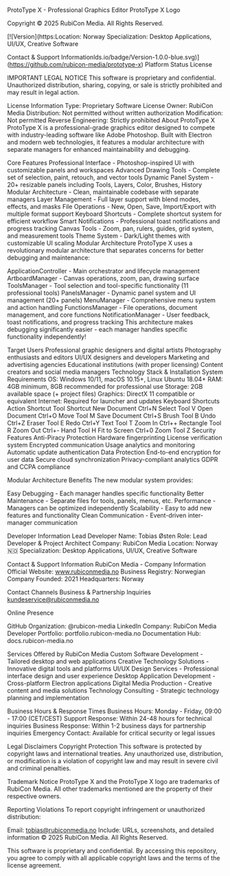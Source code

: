 ProtoType X - Professional Graphics Editor
ProtoType X Logo

Copyright © 2025 RubiCon Media. All Rights Reserved.

[![Version](https:Location: Norway Specialization: Desktop Applications, UI/UX, Creative Software

Contact & Support Informationlds.io/badge/Version-1.0.0-blue.svg)](https://github.com/rubicon-media/prototype-x)
Platform Status License

IMPORTANT LEGAL NOTICE
This software is proprietary and confidential. Unauthorized distribution, sharing, copying, or sale is strictly prohibited and may result in legal action.

License Information
Type: Proprietary Software License
Owner: RubiCon Media
Distribution: Not permitted without written authorization
Modification: Not permitted
Reverse Engineering: Strictly prohibited
About ProtoType X
ProtoType X is a professional-grade graphics editor designed to compete with industry-leading software like Adobe Photoshop. Built with Electron and modern web technologies, it features a modular architecture with separate managers for enhanced maintainability and debugging.

Core Features
Professional Interface - Photoshop-inspired UI with customizable panels and workspaces
Advanced Drawing Tools - Complete set of selection, paint, retouch, and vector tools
Dynamic Panel System - 20+ resizable panels including Tools, Layers, Color, Brushes, History
Modular Architecture - Clean, maintainable codebase with separate managers
Layer Management - Full layer support with blend modes, effects, and masks
File Operations - New, Open, Save, Import/Export with multiple format support
Keyboard Shortcuts - Complete shortcut system for efficient workflow
Smart Notifications - Professional toast notifications and progress tracking
Canvas Tools - Zoom, pan, rulers, guides, grid system, and measurement tools
Theme System - Dark/Light themes with customizable UI scaling
Modular Architecture
ProtoType X uses a revolutionary modular architecture that separates concerns for better debugging and maintenance:

ApplicationController - Main orchestrator and lifecycle management
ArtboardManager - Canvas operations, zoom, pan, drawing surface
ToolsManager - Tool selection and tool-specific functionality (11 professional tools)
PanelsManager - Dynamic panel system and UI management (20+ panels)
MenuManager - Comprehensive menu system and action handling
FunctionsManager - File operations, document management, and core functions
NotificationManager - User feedback, toast notifications, and progress tracking
This architecture makes debugging significantly easier - each manager handles specific functionality independently!

Target Users
Professional graphic designers and digital artists
Photography enthusiasts and editors
UI/UX designers and developers
Marketing and advertising agencies
Educational institutions (with proper licensing)
Content creators and social media managers
Technology Stack & Installation
System Requirements
OS: Windows 10/11, macOS 10.15+, Linux Ubuntu 18.04+
RAM: 4GB minimum, 8GB recommended for professional use
Storage: 2GB available space (+ project files)
Graphics: DirectX 11 compatible or equivalent
Internet: Required for launcher and updates
Keyboard Shortcuts
Action	Shortcut	Tool	Shortcut
New Document	Ctrl+N	Select Tool	V
Open Document	Ctrl+O	Move Tool	M
Save Document	Ctrl+S	Brush Tool	B
Undo	Ctrl+Z	Eraser Tool	E
Redo	Ctrl+Y	Text Tool	T
Zoom In	Ctrl++	Rectangle Tool	R
Zoom Out	Ctrl+-	Hand Tool	H
Fit to Screen	Ctrl+0	Zoom Tool	Z
Security Features
Anti-Piracy Protection
Hardware fingerprinting
License verification system
Encrypted communication
Usage analytics and monitoring
Automatic update authentication
Data Protection
End-to-end encryption for user data
Secure cloud synchronization
Privacy-compliant analytics
GDPR and CCPA compliance

Modular Architecture Benefits
The new modular system provides:

Easy Debugging - Each manager handles specific functionality
Better Maintenance - Separate files for tools, panels, menus, etc.
Performance - Managers can be optimized independently
Scalability - Easy to add new features and functionality
Clean Communication - Event-driven inter-manager communication

Developer Information
Lead Developer
Name: Tobias Østen
Role: Lead Developer & Project Architect
Company: RubiCon Media
Location: Norway 🇳🇴
Specialization: Desktop Applications, UI/UX, Creative Software


Contact & Support Information
RubiCon Media - Company Information
Official Website: www.rubiconmedia.no
Business Registry: Norwegian Company
Founded: 2021
Headquarters: Norway

Contact Channels
Business & Partnership Inquiries
kundeservice@rubiconmedia.no

Online Presence

GitHub Organization: @rubicon-media
LinkedIn Company: RubiCon Media
Developer Portfolio: portfolio.rubicon-media.no
Documentation Hub: docs.rubicon-media.no

Services Offered by RubiCon Media
Custom Software Development - Tailored desktop and web applications
Creative Technology Solutions - Innovative digital tools and platforms
UI/UX Design Services - Professional interface design and user experience
Desktop Application Development - Cross-platform Electron applications
Digital Media Production - Creative content and media solutions
Technology Consulting - Strategic technology planning and implementation

Business Hours & Response Times
Business Hours: Monday - Friday, 09:00 - 17:00 (CET/CEST)
Support Response: Within 24-48 hours for technical inquiries
Business Response: Within 1-2 business days for partnership inquiries
Emergency Contact: Available for critical security or legal issues

Legal Disclaimers
Copyright Protection
This software is protected by copyright laws and international treaties. Any unauthorized use, distribution, or modification is a violation of copyright law and may result in severe civil and criminal penalties.

Trademark Notice
ProtoType X and the ProtoType X logo are trademarks of RubiCon Media. All other trademarks mentioned are the property of their respective owners.

Reporting Violations
To report copyright infringement or unauthorized distribution:

Email: tobias@rubiconmedia.no
Include: URLs, screenshots, and detailed information
© 2025 RubiCon Media. All Rights Reserved.

This software is proprietary and confidential. By accessing this repository, you agree to comply with all applicable copyright laws and the terms of the license agreement.
